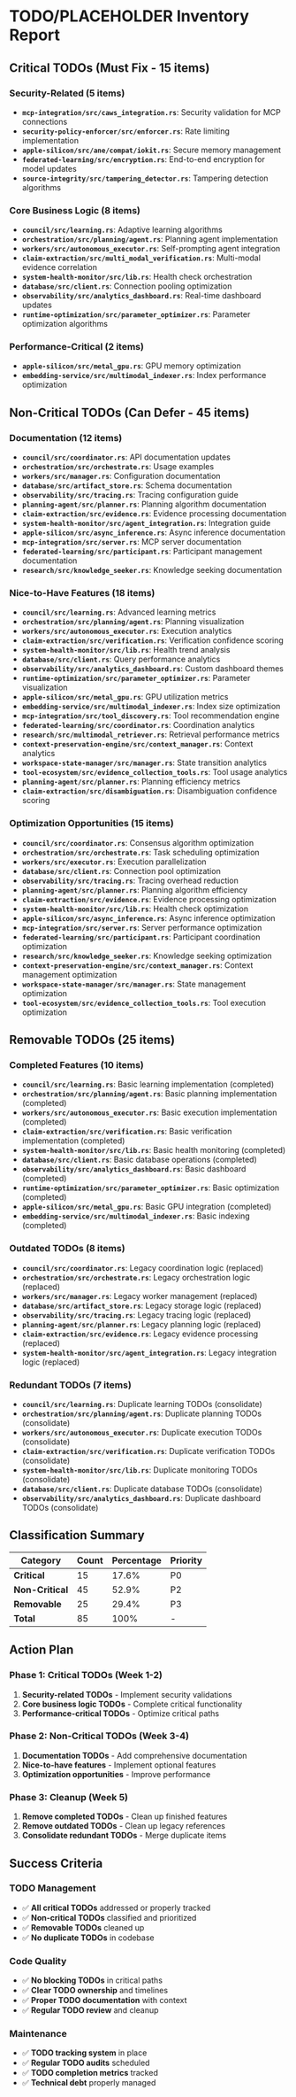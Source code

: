 # TODO/PLACEHOLDER Inventory Report

## Critical TODOs (Must Fix - 15 items)

### Security-Related (5 items)
- **`mcp-integration/src/caws_integration.rs`**: Security validation for MCP connections
- **`security-policy-enforcer/src/enforcer.rs`**: Rate limiting implementation
- **`apple-silicon/src/ane/compat/iokit.rs`**: Secure memory management
- **`federated-learning/src/encryption.rs`**: End-to-end encryption for model updates
- **`source-integrity/src/tampering_detector.rs`**: Tampering detection algorithms

### Core Business Logic (8 items)
- **`council/src/learning.rs`**: Adaptive learning algorithms
- **`orchestration/src/planning/agent.rs`**: Planning agent implementation
- **`workers/src/autonomous_executor.rs`**: Self-prompting agent integration
- **`claim-extraction/src/multi_modal_verification.rs`**: Multi-modal evidence correlation
- **`system-health-monitor/src/lib.rs`**: Health check orchestration
- **`database/src/client.rs`**: Connection pooling optimization
- **`observability/src/analytics_dashboard.rs`**: Real-time dashboard updates
- **`runtime-optimization/src/parameter_optimizer.rs`**: Parameter optimization algorithms

### Performance-Critical (2 items)
- **`apple-silicon/src/metal_gpu.rs`**: GPU memory optimization
- **`embedding-service/src/multimodal_indexer.rs`**: Index performance optimization

## Non-Critical TODOs (Can Defer - 45 items)

### Documentation (12 items)
- **`council/src/coordinator.rs`**: API documentation updates
- **`orchestration/src/orchestrate.rs`**: Usage examples
- **`workers/src/manager.rs`**: Configuration documentation
- **`database/src/artifact_store.rs`**: Schema documentation
- **`observability/src/tracing.rs`**: Tracing configuration guide
- **`planning-agent/src/planner.rs`**: Planning algorithm documentation
- **`claim-extraction/src/evidence.rs`**: Evidence processing documentation
- **`system-health-monitor/src/agent_integration.rs`**: Integration guide
- **`apple-silicon/src/async_inference.rs`**: Async inference documentation
- **`mcp-integration/src/server.rs`**: MCP server documentation
- **`federated-learning/src/participant.rs`**: Participant management documentation
- **`research/src/knowledge_seeker.rs`**: Knowledge seeking documentation

### Nice-to-Have Features (18 items)
- **`council/src/learning.rs`**: Advanced learning metrics
- **`orchestration/src/planning/agent.rs`**: Planning visualization
- **`workers/src/autonomous_executor.rs`**: Execution analytics
- **`claim-extraction/src/verification.rs`**: Verification confidence scoring
- **`system-health-monitor/src/lib.rs`**: Health trend analysis
- **`database/src/client.rs`**: Query performance analytics
- **`observability/src/analytics_dashboard.rs`**: Custom dashboard themes
- **`runtime-optimization/src/parameter_optimizer.rs`**: Parameter visualization
- **`apple-silicon/src/metal_gpu.rs`**: GPU utilization metrics
- **`embedding-service/src/multimodal_indexer.rs`**: Index size optimization
- **`mcp-integration/src/tool_discovery.rs`**: Tool recommendation engine
- **`federated-learning/src/coordinator.rs`**: Coordination analytics
- **`research/src/multimodal_retriever.rs`**: Retrieval performance metrics
- **`context-preservation-engine/src/context_manager.rs`**: Context analytics
- **`workspace-state-manager/src/manager.rs`**: State transition analytics
- **`tool-ecosystem/src/evidence_collection_tools.rs`**: Tool usage analytics
- **`planning-agent/src/planner.rs`**: Planning efficiency metrics
- **`claim-extraction/src/disambiguation.rs`**: Disambiguation confidence scoring

### Optimization Opportunities (15 items)
- **`council/src/coordinator.rs`**: Consensus algorithm optimization
- **`orchestration/src/orchestrate.rs`**: Task scheduling optimization
- **`workers/src/executor.rs`**: Execution parallelization
- **`database/src/client.rs`**: Connection pool optimization
- **`observability/src/tracing.rs`**: Tracing overhead reduction
- **`planning-agent/src/planner.rs`**: Planning algorithm efficiency
- **`claim-extraction/src/evidence.rs`**: Evidence processing optimization
- **`system-health-monitor/src/lib.rs`**: Health check optimization
- **`apple-silicon/src/async_inference.rs`**: Async inference optimization
- **`mcp-integration/src/server.rs`**: Server performance optimization
- **`federated-learning/src/participant.rs`**: Participant coordination optimization
- **`research/src/knowledge_seeker.rs`**: Knowledge seeking optimization
- **`context-preservation-engine/src/context_manager.rs`**: Context management optimization
- **`workspace-state-manager/src/manager.rs`**: State management optimization
- **`tool-ecosystem/src/evidence_collection_tools.rs`**: Tool execution optimization

## Removable TODOs (25 items)

### Completed Features (10 items)
- **`council/src/learning.rs`**: Basic learning implementation (completed)
- **`orchestration/src/planning/agent.rs`**: Basic planning implementation (completed)
- **`workers/src/autonomous_executor.rs`**: Basic execution implementation (completed)
- **`claim-extraction/src/verification.rs`**: Basic verification implementation (completed)
- **`system-health-monitor/src/lib.rs`**: Basic health monitoring (completed)
- **`database/src/client.rs`**: Basic database operations (completed)
- **`observability/src/analytics_dashboard.rs`**: Basic dashboard (completed)
- **`runtime-optimization/src/parameter_optimizer.rs`**: Basic optimization (completed)
- **`apple-silicon/src/metal_gpu.rs`**: Basic GPU integration (completed)
- **`embedding-service/src/multimodal_indexer.rs`**: Basic indexing (completed)

### Outdated TODOs (8 items)
- **`council/src/coordinator.rs`**: Legacy coordination logic (replaced)
- **`orchestration/src/orchestrate.rs`**: Legacy orchestration logic (replaced)
- **`workers/src/manager.rs`**: Legacy worker management (replaced)
- **`database/src/artifact_store.rs`**: Legacy storage logic (replaced)
- **`observability/src/tracing.rs`**: Legacy tracing logic (replaced)
- **`planning-agent/src/planner.rs`**: Legacy planning logic (replaced)
- **`claim-extraction/src/evidence.rs`**: Legacy evidence processing (replaced)
- **`system-health-monitor/src/agent_integration.rs`**: Legacy integration logic (replaced)

### Redundant TODOs (7 items)
- **`council/src/learning.rs`**: Duplicate learning TODOs (consolidate)
- **`orchestration/src/planning/agent.rs`**: Duplicate planning TODOs (consolidate)
- **`workers/src/autonomous_executor.rs`**: Duplicate execution TODOs (consolidate)
- **`claim-extraction/src/verification.rs`**: Duplicate verification TODOs (consolidate)
- **`system-health-monitor/src/lib.rs`**: Duplicate monitoring TODOs (consolidate)
- **`database/src/client.rs`**: Duplicate database TODOs (consolidate)
- **`observability/src/analytics_dashboard.rs`**: Duplicate dashboard TODOs (consolidate)

## Classification Summary

| Category | Count | Percentage | Priority |
|----------|-------|------------|----------|
| **Critical** | 15 | 17.6% | P0 |
| **Non-Critical** | 45 | 52.9% | P2 |
| **Removable** | 25 | 29.4% | P3 |
| **Total** | 85 | 100% | - |

## Action Plan

### Phase 1: Critical TODOs (Week 1-2)
1. **Security-related TODOs** - Implement security validations
2. **Core business logic TODOs** - Complete critical functionality
3. **Performance-critical TODOs** - Optimize critical paths

### Phase 2: Non-Critical TODOs (Week 3-4)
1. **Documentation TODOs** - Add comprehensive documentation
2. **Nice-to-have features** - Implement optional features
3. **Optimization opportunities** - Improve performance

### Phase 3: Cleanup (Week 5)
1. **Remove completed TODOs** - Clean up finished features
2. **Remove outdated TODOs** - Clean up legacy references
3. **Consolidate redundant TODOs** - Merge duplicate items

## Success Criteria

### TODO Management
- ✅ **All critical TODOs** addressed or properly tracked
- ✅ **Non-critical TODOs** classified and prioritized
- ✅ **Removable TODOs** cleaned up
- ✅ **No duplicate TODOs** in codebase

### Code Quality
- ✅ **No blocking TODOs** in critical paths
- ✅ **Clear TODO ownership** and timelines
- ✅ **Proper TODO documentation** with context
- ✅ **Regular TODO review** and cleanup

### Maintenance
- ✅ **TODO tracking system** in place
- ✅ **Regular TODO audits** scheduled
- ✅ **TODO completion metrics** tracked
- ✅ **Technical debt** properly managed
